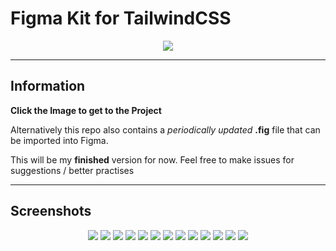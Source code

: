 # Figma Kit for TailwindCSS

<p align="center">
    <a align='center' href='https://www.figma.com/file/GfrN3sUCM9gZYT6l5BLmG2/TailwindCSS-Figma?node-id=0%3A1'>
    <img height="auto" width="auto" src="images/banner.png" />
    </a>
</p>

<hr>

## Information

**Click the Image to get to the Project**

Alternatively this repo also contains a _periodically updated_ **.fig** file that can be imported into Figma.

This will be my **finished** version for now. Feel free to make issues for suggestions / better practises

<hr>

## Screenshots

<p align="center">
    <img style="margin-bottom: 1rem" height="auto" width="auto" src="images/frame-0.png" />
    <img style="margin-bottom: 1rem" height="auto" width="auto" src="images/frame-1.png" />
    <img style="margin-bottom: 1rem" height="auto" width="auto" src="images/frame-2.png" />
    <img style="margin-bottom: 1rem" height="auto" width="auto" src="images/frame-3.png" />
    <img style="margin-bottom: 1rem" height="auto" width="auto" src="images/frame-4.png" />
    <img style="margin-bottom: 1rem" height="auto" width="auto" src="images/frame-5.png" />
    <img style="margin-bottom: 1rem" height="auto" width="auto" src="images/frame-6.png" />
    <img style="margin-bottom: 1rem" height="auto" width="auto" src="images/frame-7.png" />
    <img style="margin-bottom: 1rem" height="auto" width="auto" src="images/frame-8.png" />
    <img style="margin-bottom: 1rem" height="auto" width="auto" src="images/frame-9.png" />
    <img style="margin-bottom: 1rem" height="auto" width="auto" src="images/frame-10.png" />
    <img style="margin-bottom: 1rem" height="auto" width="auto" src="images/frame-11.png" />
    <img style="margin-bottom: 1rem" height="auto" width="auto" src="images/frame-12.png" />
</p>

